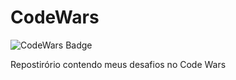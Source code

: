 # CodeWars
![CodeWars Badge](https://www.codewars.com/users/BrunoMorastoni/badges/large)

Repostirório contendo meus desafios no Code Wars

